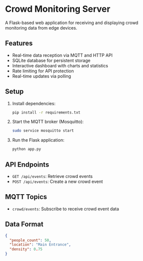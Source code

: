 # Crowd Monitoring Server

A Flask-based web application for receiving and displaying crowd monitoring data from edge devices.

## Features

- Real-time data reception via MQTT and HTTP API
- SQLite database for persistent storage
- Interactive dashboard with charts and statistics
- Rate limiting for API protection
- Real-time updates via polling

## Setup

1. Install dependencies:
   ```bash
   pip install -r requirements.txt
   ```

2. Start the MQTT broker (Mosquitto):
   ```bash
   sudo service mosquitto start
   ```

3. Run the Flask application:
   ```bash
   python app.py
   ```

## API Endpoints

- `GET /api/events`: Retrieve crowd events
- `POST /api/events`: Create a new crowd event

## MQTT Topics

- `crowd/events`: Subscribe to receive crowd event data

## Data Format

```json
{
  "people_count": 50,
  "location": "Main Entrance",
  "density": 0.75
}
```